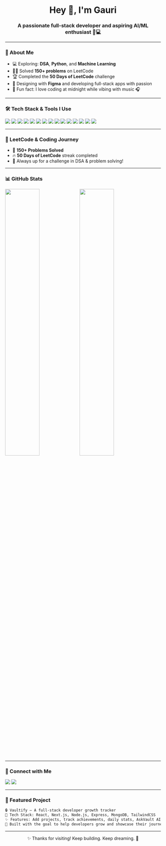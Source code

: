 
<h1 align="center">Hey 👋, I'm Gauri</h1>
<h3 align="center">A passionate full-stack developer and aspiring AI/ML enthusiast 🧠💻</h3>

---

### 💫 About Me 
- 💻 Exploring: **DSA**, **Python**, and **Machine Learning**
- 👩‍💻 Solved **150+ problems** on LeetCode  
- 🏆 Completed the **50 Days of LeetCode** challenge  
- 🎨 Designing with **Figma** and developing full-stack apps with passion  
- 🧩 Fun fact: I love coding at midnight while vibing with music 🎧

---

### 🛠 Tech Stack & Tools I Use

<p align="left">
  <img src="https://img.shields.io/badge/HTML5-E34F26?style=for-the-badge&logo=html5&logoColor=white"/>
  <img src="https://img.shields.io/badge/CSS3-1572B6?style=for-the-badge&logo=css3&logoColor=white"/>
  <img src="https://img.shields.io/badge/JavaScript-F7DF1E?style=for-the-badge&logo=javascript&logoColor=black"/>
  <img src="https://img.shields.io/badge/Python-3776AB?style=for-the-badge&logo=python&logoColor=white"/>
  <img src="https://img.shields.io/badge/Java-ED8B00?style=for-the-badge&logo=java&logoColor=white"/>
  <img src="https://img.shields.io/badge/React-20232A?style=for-the-badge&logo=react&logoColor=61DAFB"/>
  <img src="https://img.shields.io/badge/Next.js-000000?style=for-the-badge&logo=next.js&logoColor=white"/>
  <img src="https://img.shields.io/badge/Node.js-339933?style=for-the-badge&logo=node.js&logoColor=white"/>
  <img src="https://img.shields.io/badge/Express.js-000000?style=for-the-badge&logo=express&logoColor=white"/>
  <img src="https://img.shields.io/badge/MongoDB-47A248?style=for-the-badge&logo=mongodb&logoColor=white"/>
  <img src="https://img.shields.io/badge/Tailwind_CSS-38B2AC?style=for-the-badge&logo=tailwind-css&logoColor=white"/>
  <img src="https://img.shields.io/badge/Figma-F24E1E?style=for-the-badge&logo=figma&logoColor=white"/>
  <img src="https://img.shields.io/badge/Git-F05032?style=for-the-badge&logo=git&logoColor=white"/>
  <img src="https://img.shields.io/badge/GitHub-181717?style=for-the-badge&logo=github&logoColor=white"/>
  <img src="https://img.shields.io/badge/VS_Code-007ACC?style=for-the-badge&logo=visual-studio-code&logoColor=white"/>
</p>

---

### 🔢 LeetCode & Coding Journey
- 💪 **150+ Problems Solved**
- 🔥 **50 Days of LeetCode** streak completed
- 🧠 Always up for a challenge in DSA & problem solving!

---

### 📊 GitHub Stats

<p align="left">
  <img src="https://github-readme-stats.vercel.app/api?username=gauri-8&show_icons=true&theme=radical" width="47%" />
  <img src="https://github-readme-stats.vercel.app/api/top-langs/?username=gauri-8&layout=compact&theme=radical" width="47%" />
</p>

---

### 🔗 Connect with Me

<p align="left">
  <a href="https://www.linkedin.com/in/gauri18" target="_blank"><img src="https://img.shields.io/badge/LinkedIn-0A66C2?style=for-the-badge&logo=linkedin&logoColor=white" /></a>
  <a href="https://www.instagram.com/gauriborse_18" target="_blank"><img src="https://img.shields.io/badge/Instagram-E4405F?style=for-the-badge&logo=instagram&logoColor=white" /></a>
</p>

---

### 📌 Featured Project

```bash
🔒 Vaultify – A full-stack developer growth tracker  
💼 Tech Stack: React, Next.js, Node.js, Express, MongoDB, TailwindCSS  
✨ Features: Add projects, track achievements, daily stats, AskVault AI, Codex notes  
🎯 Built with the goal to help developers grow and showcase their journey!
```

---

<p align="center">✨ Thanks for visiting! Keep building. Keep dreaming. 🚀</p>
